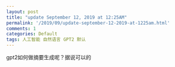 ```yaml
---
layout: post
title: "update September 12, 2019 at 12:25AM"
permalink: '/2019/09/update-september-12-2019-at-1225am.html'
comments: 1
categories: Default
tags: 人工智能 自然语言 GPT2 默认
---
```

gpt2如何做摘要生成呢？据说可以的